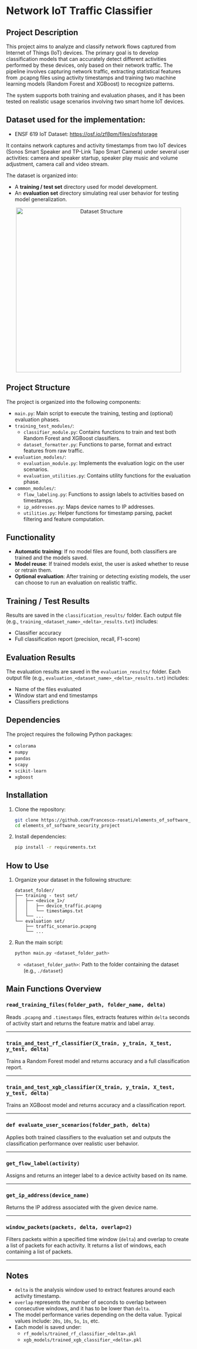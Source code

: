 # Network IoT Traffic Classifier

## Project Description

This project aims to analyze and classify network flows captured from Internet of Things (IoT) devices. The primary goal is to develop classification models that can accurately detect different activities performed by these devices, only based on their network traffic. The pipeline involves capturing network traffic, extracting statistical features from .pcapng files using activity timestamps and training two machine learning models (Random Forest and XGBoost) to recognize patterns.

The system supports both training and evaluation phases, and it has been tested on realistic usage scenarios involving two smart home IoT devices.

## Dataset used for the implementation:

* ENSF 619 IoT Dataset: https://osf.io/zf8pm/files/osfstorage

It contains network captures and activity timestamps from two IoT devices (Sonos Smart Speaker and TP-Link Tapo Smart Camera) under several user activities: 
camera and speaker startup, speaker play music and volume adjustment, camera call and video stream. 

The dataset is organized into:

- A **training / test set** directory used for model development.
- An **evaluation set** directory simulating real user behavior for testing model generalization.
  
<p align="center">
  <img src="data/dataset_structure.jpg" alt="Dataset Structure" width="450">
</p>

## Project Structure

The project is organized into the following components:

- `main.py`: Main script to execute the training, testing and (optional) evaluation phases.
- `training_test_modules/`:
  - `classifier_module.py`: Contains functions to train and test both Random Forest and XGBoost classifiers.
  - `dataset_formatter.py`: Functions to parse, format and extract features from raw traffic.
- `evaluation_modules/`:
  - `evaluation_module.py`: Implements the evaluation logic on the user scenarios.
  - `evaluation_utilities.py`: Contains utility functions for the evaluation phase.
- `common_modules/`:
  - `flow_labeling.py`: Functions to assign labels to activities based on timestamps.
  - `ip_addresses.py`: Maps device names to IP addresses.
  - `utilities.py`: Helper functions for timestamp parsing, packet filtering and feature computation.

## Functionality

- **Automatic training**: If no model files are found, both classifiers are trained and the models saved.
- **Model reuse**: If trained models exist, the user is asked whether to reuse or retrain them.
- **Optional evaluation**: After training or detecting existing models, the user can choose to run an evaluation on realistic traffic.

## Training / Test Results

Results are saved in the `classification_results/` folder. Each output file (e.g., `training_<dataset_name>_<delta>_results.txt`) includes:

- Classifier accuracy
- Full classification report (precision, recall, F1-score)

## Evaluation Results

The evaluation results are saved in the `evaluation_results/` folder. Each output file (e.g., `evaluation_<dataset_name>_<delta>_results.txt`) includes:

- Name of the files evaluated
- Window start and end timestamps
- Classifiers predictions

## Dependencies

The project requires the following Python packages:

- `colorama`
- `numpy`
- `pandas`
- `scapy`
- `scikit-learn`
- `xgboost`

## Installation

1. Clone the repository:

   ```bash
   git clone https://github.com/Francesco-rosati/elements_of_software_security_project.git
   cd elements_of_software_security_project
   ```

2. Install dependencies:

   ```bash
   pip install -r requirements.txt
   ```
   
## How to Use

1. Organize your dataset in the following structure:

   ```
   dataset_folder/
   ├── training - test set/
   │   ├── <device_1>/
   │   │   ├── device_traffic.pcapng
   │   │   └── timestamps.txt
   │   └── ...
   └── evaluation set/
       ├── traffic_scenario.pcapng
       └── ...
   ```
   
2. Run the main script:

   ```bash
   python main.py <dataset_folder_path>
   ```

   - `<dataset_folder_path>`: Path to the folder containing the dataset (e.g., `./dataset`)

## Main Functions Overview

### `read_training_files(folder_path, folder_name, delta)`

Reads `.pcapng` and `.timestamps` files, extracts features within `delta` seconds of activity start and returns the feature matrix and label array.

---

### `train_and_test_rf_classifier(X_train, y_train, X_test, y_test, delta)`

Trains a Random Forest model and returns accuracy and a full classification report.

---

### `train_and_test_xgb_classifier(X_train, y_train, X_test, y_test, delta)`

Trains an XGBoost model and returns accuracy and a classification report.

---

### `def evaluate_user_scenarios(folder_path, delta)`

Applies both trained classifiers to the evaluation set and outputs the classification performance over realistic user behavior.

---

### `get_flow_label(activity)`

Assigns and returns an integer label to a device activity based on its name.

---

### `get_ip_address(device_name)`

Returns the IP address associated with the given device name.

---

### `window_packets(packets, delta, overlap=2)`

Filters packets within a specified time window (`delta`) and overlap to create a list of packets for each activity.
It returns a list of windows, each containing a list of packets.

---

## Notes

- `delta` is the analysis window used to extract features around each activity timestamp.
- `overlap` represents the number of seconds to overlap between consecutive windows, and it has to be lower than `delta`.
- The model performance varies depending on the delta value. Typical values include: `20s`, `10s`, `5s`, `1s`, etc.
- Each model is saved under:
  - `rf_models/trained_rf_classifier_<delta>.pkl`
  - `xgb_models/trained_xgb_classifier_<delta>.pkl`
